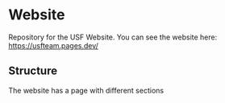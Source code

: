 # Website
Repository for the USF Website.
You can see the website here: https://usfteam.pages.dev/

## Structure
The website has a page with different sections
